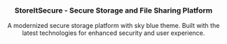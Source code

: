 <h3 align="center">StoreItSecure - Secure Storage and File Sharing Platform</h3>

   <div align="center">
     A modernized secure storage platform with sky blue theme. Built with the latest technologies for enhanced security and user experience.
    </div>
</div>
